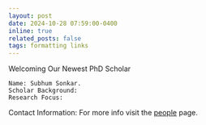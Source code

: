 ```yaml
---
layout: post
date: 2024-10-28 07:59:00-0400
inline: true
related_posts: false
tags: formatting links
---
```


Welcoming Our Newest PhD Scholar
    
    Name: Subhum Sonkar.
    Scholar Background:
    Research Focus: 
    
Contact Information: For more info visit the <a href='https://iisc-hiro.github.io/people/'>people</a> page.

